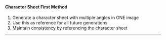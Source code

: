 #### Character Sheet First Method

1. Generate a character sheet with multiple angles in ONE image
2. Use this as reference for all future generations
3. Maintain consistency by referencing the character sheet

---
